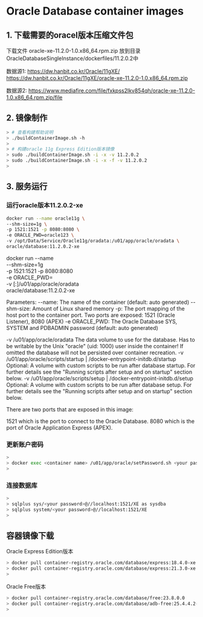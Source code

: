 
# Oracle Database container images

## 1. 下载需要的oracel版本压缩文件包

下载文件 oracle-xe-11.2.0-1.0.x86_64.rpm.zip 放到目录 OracleDatabaseSingleInstance/dockerfiles/11.2.0.2中

数据源1:
https://dw.hanbit.co.kr/Oracle/11gXE/
https://dw.hanbit.co.kr/Oracle/11gXE/oracle-xe-11.2.0-1.0.x86_64.rpm.zip

数据源2:
https://www.mediafire.com/file/fxkpss2lkv854qh/oracle-xe-11.2.0-1.0.x86_64.rpm.zip/file

## 2. 镜像制作

```bash
> # 查看构建帮助说明
> ./buildContainerImage.sh -h
>
> # 构建oracle 11g Express Edition版本镜像
> sudo ./buildContainerImage.sh -i -x -v 11.2.0.2
> sudo ./buildContainerImage.sh -i -x -f -v 11.2.0.2
>
```

## 3. 服务运行

### 运行oracle版本11.2.0.2-xe

```bash
docker run --name oracle11g \
--shm-size=1g \
-p 1521:1521 -p 8080:8080 \
-e ORACLE_PWD=oracle123 \
-v /opt/Data/Service/Oracle11g/oradata:/u01/app/oracle/oradata \
oracle/database:11.2.0.2-xe
```

docker run --name <container name> \
--shm-size=1g \
-p 1521:1521 -p 8080:8080 \
-e ORACLE_PWD=<your database passwords> \
-v [<host mount point>:]/u01/app/oracle/oradata \
oracle/database:11.2.0.2-xe

Parameters:
   --name:        The name of the container (default: auto generated)
   --shm-size:    Amount of Linux shared memory
   -p:            The port mapping of the host port to the container port.
                  Two ports are exposed: 1521 (Oracle Listener), 8080 (APEX)
   -e ORACLE_PWD: The Oracle Database SYS, SYSTEM and PDBADMIN password (default: auto generated)

   -v /u01/app/oracle/oradata
                  The data volume to use for the database.
                  Has to be writable by the Unix "oracle" (uid: 1000) user inside the container!
                  If omitted the database will not be persisted over container recreation.
   -v /u01/app/oracle/scripts/startup | /docker-entrypoint-initdb.d/startup
                  Optional: A volume with custom scripts to be run after database startup.
                  For further details see the "Running scripts after setup and on startup" section below.
   -v /u01/app/oracle/scripts/setup | /docker-entrypoint-initdb.d/setup
                  Optional: A volume with custom scripts to be run after database setup.
                  For further details see the "Running scripts after setup and on startup" section below.

There are two ports that are exposed in this image:

1521 which is the port to connect to the Oracle Database.
8080 which is the port of Oracle Application Express (APEX).

### 更新账户密码

```bash
>
> docker exec <container name> /u01/app/oracle/setPassword.sh <your password>
>
```

### 连接数据库

```bash
>
> sqlplus sys/<your password>@//localhost:1521/XE as sysdba
> sqlplus system/<your password>@//localhost:1521/XE
>
```


## 容器镜像下载

Oracle Express Edition版本
```bash
> docker pull container-registry.oracle.com/database/express:18.4.0-xe
> docker pull container-registry.oracle.com/database/express:21.3.0-xe
>
```


Oracle Free版本
```bash
> docker pull container-registry.oracle.com/database/free:23.8.0.0
> docker pull container-registry.oracle.com/database/adb-free:25.4.4.2-23ai
>
```
